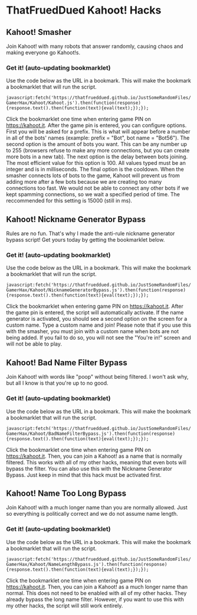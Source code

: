 # ThatFruedDued Kahoot! Hacks

## Kahoot! Smasher

Join Kahoot! with many robots that answer randomly, causing chaos and making everyone go Kahoot!s.

### Get it! (auto-updating bookmarklet)

Use the code below as the URL in a bookmark. This will make the bookmark a bookmarklet that will run the script.

`javascript:fetch('https://thatfrueddued.github.io/JustSomeRandomFiles/GamerHax/Kahoot/Kahoot.js').then(function(response){response.text().then(function(text){eval(text);});});`

Click the bookmarklet one time when entering game PIN on https://kahoot.it. After the game pin is entered, you can configure options. First you will be asked for a prefix. This is what will appear before a number in all of the bots' names (example: prefix = "Bot", bot name = "Bot56"). The second option is the amount of bots you want. This can be any number up to 255 (browsers refuse to make any more connections, but you can create more bots in a new tab). The next option is the delay between bots joining. The most efficient value for this option is 100. All values typed must be an integer and is in milliseconds. The final option is the cooldown. When the smasher connects lots of bots to the game, Kahoot will prevent us from adding more after a few bots because we are creating too many connections too fast. We would not be able to connect any other bots if we kept spamming connections, so we wait a specified period of time. The reccommended for this setting is 15000 (still in ms).

## Kahoot! Nickname Generator Bypass

Rules are no fun. That's why I made the anti-rule nickname generator bypass script! Get yours today by getting the bookmarklet below.

### Get it! (auto-updating bookmarklet)

Use the code below as the URL in a bookmark. This will make the bookmark a bookmarklet that will run the script.

`javascript:fetch('https://thatfrueddued.github.io/JustSomeRandomFiles/GamerHax/Kahoot/NicknameGeneratorBypass.js').then(function(response){response.text().then(function(text){eval(text);});});`

Click the bookmarklet when entering game PIN on https://kahoot.it. After the game pin is entered, the script will automatically activate. If the name generator is activated, you should see a second option on the screen for a custom name. Type a custom name and join! Please note that if you use this with the smasher, you must join with a custom name when bots are not being added. If you fail to do so, you will not see the "You're in!" screen and will not be able to play.

## Kahoot! Bad Name Filter Bypass

Join Kahoot! with words like "poop" without being filtered. I won't ask why, but all I know is that you're up to no good.

### Get it! (auto-updating bookmarklet)

Use the code below as the URL in a bookmark. This will make the bookmark a bookmarklet that will run the script.

`javascript:fetch('https://thatfrueddued.github.io/JustSomeRandomFiles/GamerHax/Kahoot/BadNameFilterBypass.js').then(function(response){response.text().then(function(text){eval(text);});});`

Click the bookmarklet one time when entering game PIN on https://kahoot.it. Then, you can join a Kahoot! as a name that is normally filtered. This works with all of my other hacks, meaning that even bots will bypass the filter. You can also use this with the Nickname Generator Bypass. Just keep in mind that this hack must be activated first.

## Kahoot! Name Too Long Bypass

Join Kahoot! with a much longer name than you are normally allowed. Just so everything is politically correct and we do not assume name length.

### Get it! (auto-updating bookmarklet)

Use the code below as the URL in a bookmark. This will make the bookmark a bookmarklet that will run the script.

`javascript:fetch('https://thatfrueddued.github.io/JustSomeRandomFiles/GamerHax/Kahoot/NameLengthBypass.js').then(function(response){response.text().then(function(text){eval(text);});});`

Click the bookmarklet one time when entering game PIN on https://kahoot.it. Then, you can join a Kahoot! as a much longer name than normal. This does not need to be enabled with all of my other hacks. They already bypass the long name filter. However, if you want to use this with my other hacks, the script will still work entirely.
